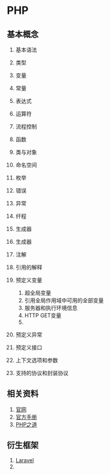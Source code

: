 # PHP

## 基本概念
1. 基本语法
2. 类型
3. 变量
4. 常量
5. 表达式
6. 运算符
7. 流程控制
8. 函数
9. 类与对象
10. 命名空间
11. 枚举
12. 错误
13. 异常
14. 纤程
15. 生成器
16. 生成器
17. 注解
18. 引用的解释
19. 预定义变量
    1.  超全局变量
    2.  引用全局作用域中可用的全部变量
    3.  服务器和执行环境信息
    4.  HTTP GET变量
    5.  
      
20. 预定义异常
21. 预定义接口
22. 上下文选项和参数
23. 支持的协议和封装协议

## 相关资料
1. [官网](https://www.php.net/)
2. [官方手册](https://www.php.net/manual/zh/index.php)
3. [PHP之道](https://learnku.com/docs/php-the-right-way/PHP8.0)

## 衍生框架
1. [Laravel](https://laravel.com/)
2. 
